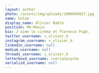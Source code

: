 ```yaml
---
layout: author
photo: /assets/img/uploads/1000040927.jpg
name: holee
display_name: Olivier Bablé
position: Me-Mania
bio: J'aime le cinéma et Florence Pugh.
twitter_username: s_olivier_b
instagram_username: s_olivier_b
linkedin_username: null
medium_username: null
threads_username: s_olivier_b
letterboxd_username: ivorianpsycho
serializd_username: null
---
```

